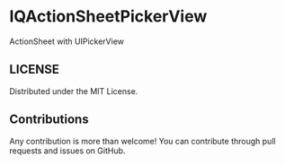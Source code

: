 IQActionSheetPickerView
=======================

ActionSheet with UIPickerView

LICENSE
---
Distributed under the MIT License.

Contributions
---
Any contribution is more than welcome! You can contribute through pull requests and issues on GitHub.
